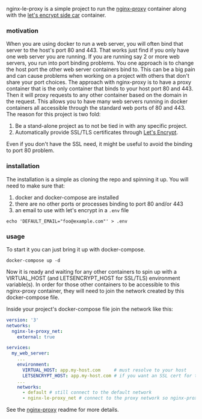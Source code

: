 nginx-le-proxy is a simple project to run the [nginx-proxy](https://github.com/nginx-proxy/nginx-proxy) container along with the [let's encrypt side car](https://github.com/nginx-proxy/docker-letsencrypt-nginx-proxy-companion) container.

### motivation

When you are using docker to run a web server, you will often bind that server to the host's port 80 and 443. That works just find if you only have one web server you are running. If you are running say 2 or more web servers, you run into port binding problems. You one approach is to change the host port the other web server containers bind to. This can be a big pain and can cause problems when working on a project with others that don't share your port choices. The approach with nginx-proxy is to have a proxy container that is the only container that binds to your host port 80 and 443. Then it will proxy requests to any other container based on the domain in the request. This allows you to have many web servers running in docker containers all accessible through the standard web ports of 80 and 443. The reason for this project is two fold:

1. Be a stand-alone project as to not be tied in with any specific project.
2. Automatically provide SSL/TLS certificates through [Let's Encrypt](https://letsencrypt.org/).

Even if you don't have the SSL need, it might be useful to avoid the binding to port 80 problem.

### installation

The installation is a simple as cloning the repo and spinning it up. You will need to make sure that:

1. docker and docker-compose are installed
2. there are no other ports or processes binding to port 80 and/or 443
3. an email to use with let's encrypt in a `.env` file

```shell
echo 'DEFAULT_EMAIL="foo@example.com"' > .env
```

### usage

To start it you can just bring it up with docker-compose.

```shell
docker-compose up -d
```

Now it is ready and waiting for any other containers to spin up with a VIRTUAL_HOST (and LETSENCRYPT_HOST for SSL/TLS) environment variable(s). In order for those other containers to be accessible to this nginx-proxy container, they will need to join the network created by this docker-compose file.

Inside your project's docker-compose file join the network like this:
```yaml
version: '3'
networks:
  nginx-le-proxy_net:
    external: true

services:
  my_web_server:
    ...
    environment:
      VIRTUAL_HOST: app.my-host.com     # must resolve to your host
      LETSENCRYPT_HOST: app.my-host.com # if you want an SSL cert for the domain
    ...
    networks:
      - default # still connect to the default network
      - nginx-le-proxy_net # connect to the proxy network so nginx-proxy can reach
```

See the [nginx-proxy](https://github.com/nginx-proxy/nginx-proxy) readme for more details.
